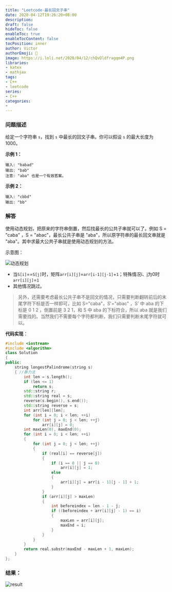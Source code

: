 ```yaml
---
title: "Leetcode-最长回文子串"
date: 2020-04-12T19:26:20+08:00
description:
draft: false
hideToc: false
enableToc: true
enableTocContent: false
tocPosition: inner
author: Victor
authorEmoji: 👻
image: https://i.loli.net/2020/04/12/chQvDldfragqm4P.png
libraries:
- katex
- mathjax
tags:
- C++
- leetcode
series:
- C++
categories:
-
---
```




### 问题描述

给定一个字符串 `s`，找到 `s` 中最长的回文子串。你可以假设 `s` 的最大长度为 1000。

<!--more-->

**示例 1：**

```
输入: "babad"
输出: "bab"
注意: "aba" 也是一个有效答案。
```

**示例 2：**

```
输入: "cbbd"
输出: "bb"
```

### 解答

使用动态规划，把原来的字符串倒置，然后找最长的公共子串就可以了。例如 S = "caba" ，S = "abac"，最长公共子串是 "aba"，所以原字符串的最长回文串就是 "aba"。其中求最大公共子串就是使用动态规划的方法。

示意图：

![动态规划](https://i.loli.net/2020/04/12/5zG8l9KhgBidNmI.png)

* 当`S[i]`==`S[j]`时，矩阵`arr[i][j]`=`arr[i-1][j-1]`+`1`；特殊情况i、j为0时`arr[i][j]`=`1`
* 其他情况跳过。

> 另外，还需要考虑最长公共子串不是回文的情况，只需要判断翻转前后的末尾字符下标是否一样即可，比如 S="caba"，S'="abac" ，S’ 中 aba 的下标是 0 1 2 ，倒置前是 3 2 1，和 S 中 aba 的下标符合，所以 aba 就是我们需要找的。当然我们不需要每个字符都判断，我们只需要判断末尾字符就可以。

**代码实现**：

```c++
#include <iostream>
#include <algorithm>
class Solution
{
public:
    string longestPalindrome(string s)
    { //暴力法
        int len = s.length();
        if (len <= 1)
            return s;
        std::string r;
        std::string real = s;
        reverse(s.begin(), s.end());
        std::string reverse = s;
        int arr[len][len];
        for (int i = 0; i < len; ++i)
            for (int j = 0; j < len; ++j)
                arr[i][j] = 0;
        int maxLen(0), maxEnd(0);
        for (int i = 0; i < len; ++i)
        {
            for (int j = 0; j < len; ++j)
            {
                if (real[i] == reverse[j])
                {
                    if (i == 0 || j == 0)
                        arr[i][j] = 1;
                    else
                    {
                        arr[i][j] = arr[i - 1][j - 1] + 1;
                    }
                }
                if (arr[i][j] > maxLen)
                {
                    int beforeindex = len - 1 - j;
                    if ((beforeindex + arr[i][j] - 1) == i)
                    {
                        maxLen = arr[i][j];
                        maxEnd = i;
                    }
                }
            }
        }
        return real.substr(maxEnd - maxLen + 1, maxLen);
    }
};
```

### 结果：

![result](https://i.loli.net/2020/04/12/qLKCupE8m6B5ezf.png)
